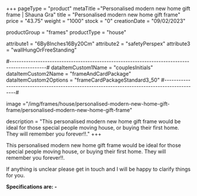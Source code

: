 +++
pageType = "product"
metaTitle ="Personalised modern new home gift frame | Shauna Gra"
title = "Personalised modern new home gift frame"
price = "43.75"
weight = "1000"
stock = "0"
creationDate = "09/02/2023"

productGroup = "frames"
productType = "house"

attribute1 = "6By8Inches16By20Cm" 
attribute2 = "safetyPerspex"
attribute3 = "wallHungOrFreeStanding"

#---------------------------------------------------------------------------------------------#
dataItemCustom1Name = "couplesInitials"
dataItemCustom2Name = "frameAndCardPackage"
dataItemCustom2Options = "frameCardPackageStandard3_50"
#---------------------------------------------------------------------------------------------#

image ="/img/frames/house/personalised-modern-new-home-gift-frame/personalised-modern-new-home-gift-frame"

description = "This personalised modern new home gift frame would be ideal for those special people moving house, or buying their first home. They will remember you forever!!."
+++

This personalised modern new home gift frame would be ideal for those special people moving house, or buying their first home. They will remember you forever!!.

If anything is unclear please get in touch and I will be happy to clarify things for you.

**Specifications are: -**
